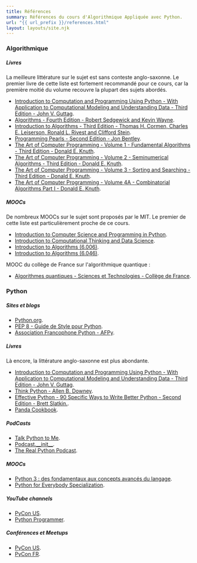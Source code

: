 ```yaml
---
title: Références
summary: Références du cours d'Algorithmique Appliquée avec Python.
url: "{{ url_prefix }}/references.html"
layout: layouts/site.njk
---
```


### Algorithmique

##### Livres

La meilleure littérature sur le sujet est sans conteste anglo-saxonne. Le premier livre de cette liste est fortement recommandé pour ce cours, car la première moitié du volume recouvre la plupart des sujets abordés.

* [Introduction to Computation and Programming Using Python - With Application to Computational Modeling and Understanding Data - Third Edition - John V. Guttag](https://mitpress.mit.edu/books/introduction-computation-and-programming-using-python-third-edition).
* [Algorithms - Fourth Edition - Robert Sedgewick and Kevin Wayne](https://algs4.cs.princeton.edu/home/).
* [Introduction to Algorithms - Third Edition - Thomas H. Cormen, Charles E. Leiserson, Ronald L. Rivest and Clifford Stein](https://mitpress.mit.edu/books/introduction-algorithms-third-edition).
* [Programming Pearls - Second Edition - Jon Bentley](https://www.oreilly.com/library/view/programming-pearls-second/9780134498058/).
* [The Art of Computer Programming - Volume 1 - Fundamental Algorithms - Third Edition - Donald E. Knuth](https://www-cs-faculty.stanford.edu/~knuth/taocp.html).
* [The Art of Computer Programming - Volume 2 - Seminumerical Algorithms - Third Edition - Donald E. Knuth](https://www-cs-faculty.stanford.edu/~knuth/taocp.html).
* [The Art of Computer Programming - Volume 3 - Sorting and Searching - Third Edition - Donald E. Knuth](https://www-cs-faculty.stanford.edu/~knuth/taocp.html).
* [The Art of Computer Programming - Volume 4A - Combinatorial Algorithms Part I - Donald E. Knuth](https://www-cs-faculty.stanford.edu/~knuth/taocp.html).


##### MOOCs

De nombreux MOOCs sur le sujet sont proposés par le MIT. Le premier de cette liste est particulièrement proche de ce cours.

* [Introduction to Computer Science and Programming in Python](https://ocw.mit.edu/courses/electrical-engineering-and-computer-science/6-0001-introduction-to-computer-science-and-programming-in-python-fall-2016/).
* [Introduction to Computational Thinking and Data Science](https://ocw.mit.edu/courses/electrical-engineering-and-computer-science/6-0002-introduction-to-computational-thinking-and-data-science-fall-2016/).
* [Introduction to Algorithms (6.006)](https://ocw.mit.edu/courses/electrical-engineering-and-computer-science/6-006-introduction-to-algorithms-fall-2011/).
* [Introduction to Algorithms (6.046)](https://ocw.mit.edu/courses/electrical-engineering-and-computer-science/6-046j-introduction-to-algorithms-sma-5503-fall-2005/).

MOOC du collège de France sur l'algorithmique quantique :
* [Algorithmes quantiques - Sciences et Technologies - Collège de France](https://www.college-de-france.fr/site/frederic-magniez/inaugural-lecture-2021-04-01-18h00.htm).

### Python

##### Sites et blogs

* [Python.org](https://www.python.org/).
* [PEP 8 - Guide de Style pour Python](https://www.python.org/dev/peps/pep-0008/).
* [Association Francophone Python - AFPy](https://www.afpy.org/).

##### Livres

Là encore, la littérature anglo-saxonne est plus abondante.

* [Introduction to Computation and Programming Using Python - With Application to Computational Modeling and Understanding Data - Third Edition - John V. Guttag](https://mitpress.mit.edu/books/introduction-computation-and-programming-using-python-third-edition).
* [Think Python - Allen B. Downey](https://www.oreilly.com/library/view/think-python/9781449332006/).
* [Effective Python - 90 Specific Ways to Write Better Python - Second Edition - Brett Slatkin.](https://www.oreilly.com/library/view/effective-python-90/9780134854717/).
* [Panda Cookbook](https://www.packtpub.com/product/pandas-cookbook/9781784393878).

##### PodCasts

* [Talk Python to Me](https://talkpython.fm/).
* [Podcast.\_\_init\_\_](https://www.pythonpodcast.com/).
* [The Real Python Podcast](https://realpython.com/podcasts/rpp/).

##### MOOCs

* [Python 3 : des fondamentaux aux concepts avancés du langage](https://www.fun-mooc.fr/fr/cours/python-3-des-fondamentaux-aux-concepts-avances-du-langage/).
* [Python for Everybody Specialization](https://www.coursera.org/specializations/python).

##### YouTube channels

* [PyCon US](https://www.youtube.com/c/PyConUS/featured).
* [Python Programmer](https://www.youtube.com/user/consumerchampion).

##### Conférences et Meetups

* [PyCon US](https://us.pycon.org/).
* [PyCon FR](https://www.pycon.fr/).